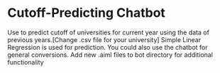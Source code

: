 # Cutoff-Predicting Chatbot

Use to predict cutoff of universities for current year using the data of previous years.[Change .csv file for your university]
Simple Linear Regression is used for prediction.
You could also use the chatbot for general conversions.
Add new .aiml files to bot directory for additional functionality
